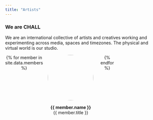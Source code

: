 ```yaml
---
title: "Artists"
---
```

### We are CHALL
We are an international collective of artists and creatives working and experimenting across media, spaces and timezones. The physical and virtual world is our studio.

<style>
.circle-frame {
  border-radius: 9999px;
}
.container {
  display: grid;
  grid-template-columns: repeat(5, 1fr);
  grid-template-rows: 150px;
  grid-gap: 1rem;
  text-align: center;
}
</style>
<div class="container">
{% for member in site.data.members %}
  <div>
    <img class="circle-frame" width="148" height="148" src="../images/{{ member.image }}">
    <p><strong>{{ member.name }}</strong><br>{{ member.title }}</p>
  </div>
{% endfor %}
</div>
